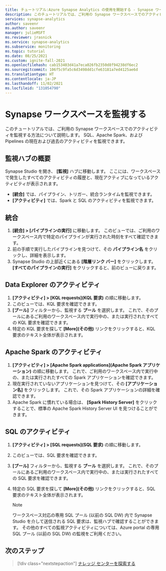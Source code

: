 ```yaml
---
title: チュートリアル:Azure Synapse Analytics の使用を開始する - Synapse ワークスペースを監視する
description: このチュートリアルでは、ご利用の Synapse ワークスペースでのアクティビティを監視する方法について説明します。
services: synapse-analytics
author: saveenr
ms.author: saveenr
manager: julieMSFT
ms.reviewer: jrasnick
ms.service: synapse-analytics
ms.subservice: monitoring
ms.topic: tutorial
ms.date: 08/25/2021
ms.custom: ignite-fall-2021
ms.openlocfilehash: cab153403d41a7eca026fb2350d8f94238df6ec2
ms.sourcegitcommit: 106f5c9fa5c6d3498dd1cfe63181a7ed4125ae6d
ms.translationtype: HT
ms.contentlocale: ja-JP
ms.lasthandoff: 11/02/2021
ms.locfileid: "131054790"
---
```

# <a name="monitor-your-synapse-workspace"></a>Synapse ワークスペースを監視する

このチュートリアルでは、ご利用の Synapse ワークスペースでのアクティビティを監視する方法について説明します。 SQL、Apache Spark、および Pipelines の現在および過去のアクティビティを監視できます。 

## <a name="introduction-to-the-monitor-hub"></a>監視ハブの概要

Synapse Studio を開き、 **[監視]** ハブに移動します。 ここには、ワークスペースで発生したすべてのアクティビティの履歴と、現在アクティブになっているアクティビティが表示されます。 

* **[統合]** では、パイプライン、トリガー、統合ランタイムを監視できます。
* **[アクティビティ]** では、Spark と SQL のアクティビティを監視できます。 

## <a name="integration"></a>統合

1. **[統合] > [パイプラインの実行]** に移動します。 このビューでは、ご利用のワークスペース内で特定のパイプラインが実行された時刻をすべて確認できます。 
1. 前の手順で実行したパイプラインを見つけて、その **パイプライン名** をクリックし、詳細を表示します。
1. Synapse Studio の上部近くにある **[階層リンク バー]** をクリックします。 **[すべてのパイプラインの実行]** をクリックすると、前のビューに戻ります。

## <a name="data-explorer-activities"></a>Data Explorer のアクティビティ

1. **[アクティビティ] > [KQL requests]\(KQL 要求\)** の順に移動します。
1. このビューでは、KQL 要求を確認できます。
1. **[プール]** フィルターから、監視する **プール** を選択します。 これで、そのプールにあるご利用のワークスペース内で実行中の、または実行されたすべての KQL 要求を確認できます。
1. 特定の KQL 要求を探して **[More]\(その他\)** リンクをクリックすると、KQL 要求のテキスト全体が表示されます。

## <a name="apache-spark-activities"></a>Apache Spark のアクティビティ

1. **[アクティビティ] > [Apache Spark applications]\(Apache Spark アプリケーション\)** の順に移動します。 これで、ご利用のワークスペース内で実行中の、または実行されたすべての Spark アプリケーションを確認できます。
1. 現在実行されていないアプリケーションを見つけて、その **[アプリケーション名]** をクリックします。 これで、その Spark アプリケーションの詳細を確認できます。
1. Apache Spark に慣れている場合は、 **[Spark History Server]** をクリックすることで、標準の Apache Spark History Server UI を見つけることができます。

## <a name="sql-activities"></a>SQL のアクティビティ

1. **[アクティビティ] > [SQL requests]\(SQL 要求\)** の順に移動します。
1. このビューでは、SQL 要求を確認できます。
1. **[プール]** フィルターから、監視する **プール** を選択します。 これで、そのプールにあるご利用のワークスペース内で実行中の、または実行されたすべての SQL 要求を確認できます。
1. 特定の SQL 要求を探して **[More]\(その他\)** リンクをクリックすると、SQL 要求のテキスト全体が表示されます。

    > [!NOTE] 
    > ワークスペース対応の専用 SQL プール (以前の SQL DW) 内で Synapse Studio を介して送信される SQL 要求は、監視ハブで確認することができます。 その他のすべての監視アクティビティについては、Azure portal の専用 SQL プール (以前の SQL DW) の監視をご利用ください。

## <a name="next-steps"></a>次のステップ

> [!div class="nextstepaction"]
> [ナレッジ センターを探索する](get-started-knowledge-center.md)
